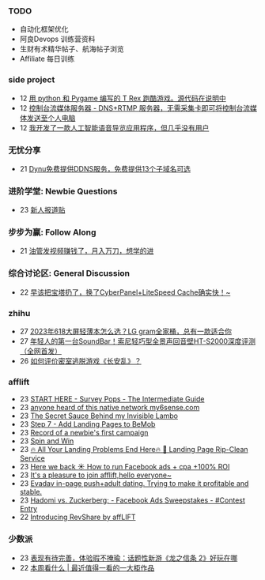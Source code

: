 ### TODO
-  自动化框架优化
-  阿良Devops 训练营资料
-  生财有术精华帖子、航海帖子浏览
-  Affiliate 每日训练

### side project
<!-- sideproject:START -->
-  12 [用 python 和 Pygame 编写的 T Rex 跑酷游戏。源代码在说明中](https://www.youtube.com/watch?v=pZySIXSelCA)
-  12 [控制台流媒体服务器 - DNS+RTMP 服务器，无需采集卡即可将控制台流媒体发送至个人电脑](https://github.com/Aioros/console-streaming-server)
-  12 [我开发了一款人工智能语音导览应用程序，但几乎没有用户](https://www.reddit.com/r/SideProject/comments/18gpp0e/ive_built_an_ai_audio_tour_app_but_have_almost_no/)<!-- sideproject:END -->


### 无忧分享
<!-- ruyo:START -->
-  21 [Dynu免费提供DDNS服务，免费提供13个子域名可选](https://51.ruyo.net/18625.html)<!-- ruyo:END -->

### 进阶学堂: Newbie Questions
<!-- advertcn1:START -->
-  23 [新人报道贴](https://www.advertcn.com/thread-114430-1-1.html)<!-- advertcn1:END -->

### 步步为赢: Follow Along
<!-- advertcn2:START -->
-  21 [油管发视频赚钱了，月入万刀，想学的进](https://www.advertcn.com/thread-114401-1-1.html)<!-- advertcn2:END -->

### 综合讨论区: General Discussion
<!-- advertcn3:START -->
-  22 [早该把宝塔扔了，换了CyberPanel+LiteSpeed Cache确实快！~](https://www.advertcn.com/thread-114427-1-1.html)<!-- advertcn3:END -->


### zhihu
<!-- zhihu:START -->
-  27 [2023年618大屏轻薄本怎么选？LG gram全家桶，总有一款适合你](http://zhuanlan.zhihu.com/p/632641888?utm_campaign=rss&utm_medium=rss&utm_source=rss&utm_content=title)
-  27 [年轻人的第一台SoundBar！索尼轻巧型全景声回音壁HT-S2000深度评测（全网首发）](http://zhuanlan.zhihu.com/p/630990296?utm_campaign=rss&utm_medium=rss&utm_source=rss&utm_content=title)
-  26 [如何评价密室逃脱游戏《长安乱》？](http://www.zhihu.com/question/563950552/answer/3045961312?utm_campaign=rss&utm_medium=rss&utm_source=rss&utm_content=title)<!-- zhihu:END -->

### afflift
<!-- afflift:START -->
-  23 [START HERE - Survey Pops - The Intermediate Guide](https://afflift.com/f/threads/start-here-survey-pops-the-intermediate-guide.7471/)
-  23 [anyone heard of this native network my6sense.com](https://afflift.com/f/threads/anyone-heard-of-this-native-network-my6sense-com.12854/)
-  23 [The Secret Sauce Behind my Invisible Lambo](https://afflift.com/f/threads/the-secret-sauce-behind-my-invisible-lambo.12845/)
-  23 [Step 7 - Add Landing Pages to BeMob](https://afflift.com/f/threads/step-7-add-landing-pages-to-bemob.7478/)
-  23 [Record of a newbie&#39;s first campaign](https://afflift.com/f/threads/record-of-a-newbies-first-campaign.12826/)
-  23 [Spin and Win](https://afflift.com/f/threads/spin-and-win.12812/)
-  23 [🔥 All Your Landing Problems End Here🔥 🤑 Landing Page Rip-Clean Service](https://afflift.com/f/threads/%F0%9F%94%A5-all-your-landing-problems-end-here%F0%9F%94%A5-%F0%9F%A4%91-landing-page-rip-clean-service.12853/)
-  23 [Here we back ☀️ How to run Facebook ads + cpa +100% ROI](https://afflift.com/f/threads/here-we-back-%E2%98%80%EF%B8%8F-how-to-run-facebook-ads-cpa-100-roi.12146/)
-  23 [It&#39;s a pleasure to join afflift,hello everyone~](https://afflift.com/f/threads/its-a-pleasure-to-join-afflift-hello-everyone.12821/)
-  23 [Evadav in-page push+adult dating. Trying to make it profitable and stable.](https://afflift.com/f/threads/evadav-in-page-push-adult-dating-trying-to-make-it-profitable-and-stable.12823/)
-  23 [Hadomi vs. Zuckerberg: - Facebook Ads Sweepstakes - #Contest Entry](https://afflift.com/f/threads/hadomi-vs-zuckerberg-facebook-ads-sweepstakes-contest-entry.12846/)
-  22 [Introducing RevShare by affLIFT](https://afflift.com/f/threads/introducing-revshare-by-afflift.11814/)<!-- afflift:END -->

### 少数派
<!-- sspai:START -->
-  23 [表现有待完善，体验瑕不掩瑜：话题性新游《龙之信条 2》好玩在哪](https://sspai.com/post/87438)
-  22 [本周看什么 | 最近值得一看的一大柜作品](https://sspai.com/post/87471)<!-- sspai:END -->
